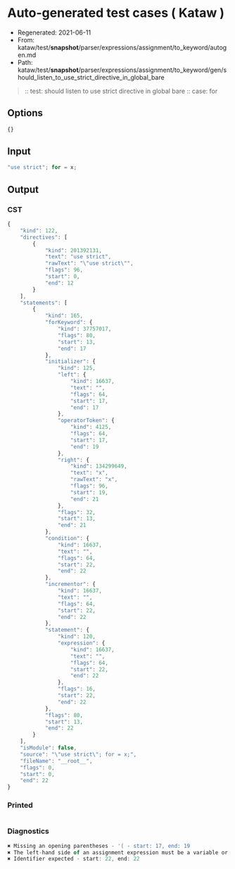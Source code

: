 # Auto-generated test cases ( Kataw )
- Regenerated: 2021-06-11
- From: kataw/test/__snapshot__/parser/expressions/assignment/to_keyword/autogen.md
- Path: kataw/test/__snapshot__/parser/expressions/assignment/to_keyword/gen/should_listen_to_use_strict_directive_in_global_bare
> :: test: should listen to use strict directive in global bare
> :: case: for
## Options

`````js
{}
`````
## Input

`````js
"use strict"; for = x;
`````
## Output

### CST

```javascript
{
    "kind": 122,
    "directives": [
        {
            "kind": 201392131,
            "text": "use strict",
            "rawText": "\"use strict\"",
            "flags": 96,
            "start": 0,
            "end": 12
        }
    ],
    "statements": [
        {
            "kind": 165,
            "forKeyword": {
                "kind": 37757017,
                "flags": 80,
                "start": 13,
                "end": 17
            },
            "initializer": {
                "kind": 125,
                "left": {
                    "kind": 16637,
                    "text": "",
                    "flags": 64,
                    "start": 17,
                    "end": 17
                },
                "operatorToken": {
                    "kind": 4125,
                    "flags": 64,
                    "start": 17,
                    "end": 19
                },
                "right": {
                    "kind": 134299649,
                    "text": "x",
                    "rawText": "x",
                    "flags": 96,
                    "start": 19,
                    "end": 21
                },
                "flags": 32,
                "start": 13,
                "end": 21
            },
            "condition": {
                "kind": 16637,
                "text": "",
                "flags": 64,
                "start": 22,
                "end": 22
            },
            "incrementor": {
                "kind": 16637,
                "text": "",
                "flags": 64,
                "start": 22,
                "end": 22
            },
            "statement": {
                "kind": 120,
                "expression": {
                    "kind": 16637,
                    "text": "",
                    "flags": 64,
                    "start": 22,
                    "end": 22
                },
                "flags": 16,
                "start": 22,
                "end": 22
            },
            "flags": 80,
            "start": 13,
            "end": 22
        }
    ],
    "isModule": false,
    "source": "\"use strict\"; for = x;",
    "fileName": "__root__",
    "flags": 0,
    "start": 0,
    "end": 22
}
```

### Printed

```javascript

```

### Diagnostics

```javascript
✖ Missing an opening parentheses - '( - start: 17, end: 19
✖ The left-hand side of an assignment expression must be a variable or a property access - start: 17, end: 19
✖ Identifier expected - start: 22, end: 22

```

